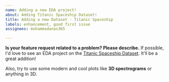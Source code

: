 ```yaml
---
name: Adding a new EDA project!
about: Adding Titanic Spaceship Dataset!
title: Adding a new Dataset - Titanic Spaceship
labels: enhancement, good first issue
assignees: muhammadanas365

---
```


**Is your feature request related to a problem? Please describe.**
If possible, I'd love to see an EDA project on the [Titanic Spaceship Dataset](https://www.kaggle.com/competitions/spaceship-titanic). It'll be a great addition!

Also, try to use some modern and cool plots like **3D spectrograms** or anything in 3D.
